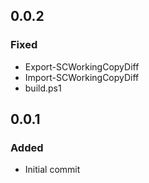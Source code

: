 ## 0.0.2
### Fixed
- Export-SCWorkingCopyDiff
- Import-SCWorkingCopyDiff
- build.ps1

## 0.0.1
### Added
- Initial commit